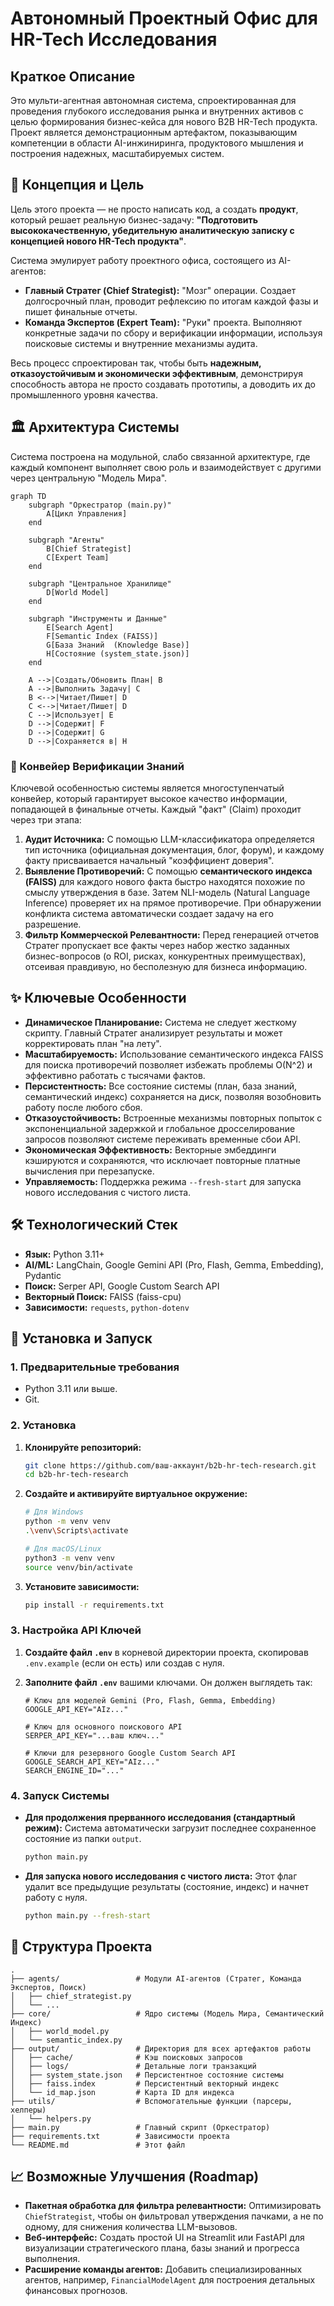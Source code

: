 # Автономный Проектный Офис для HR-Tech Исследования

## Краткое Описание

Это мульти-агентная автономная система, спроектированная для проведения глубокого исследования рынка и внутренних активов с целью формирования бизнес-кейса для нового B2B HR-Tech продукта. Проект является демонстрационным артефактом, показывающим компетенции в области AI-инжиниринга, продуктового мышления и построения надежных, масштабируемых систем.

## 🎯 Концепция и Цель

Цель этого проекта — не просто написать код, а создать **продукт**, который решает реальную бизнес-задачу: **"Подготовить  высококачественную, убедительную аналитическую записку с концепцией нового HR-Tech продукта"**.

Система эмулирует работу проектного офиса, состоящего из AI-агентов:
*   **Главный Стратег (Chief Strategist):** "Мозг" операции. Создает долгосрочный план, проводит рефлексию по итогам каждой фазы и пишет финальные отчеты.
*   **Команда Экспертов (Expert Team):** "Руки" проекта. Выполняют конкретные задачи по сбору и верификации информации, используя поисковые системы и внутренние механизмы аудита.

Весь процесс спроектирован так, чтобы быть **надежным, отказоустойчивым и экономически эффективным**, демонстрируя способность автора не просто создавать прототипы, а доводить их до промышленного уровня качества.

## 🏛️ Архитектура Системы

Система построена на модульной, слабо связанной архитектуре, где каждый компонент выполняет свою роль и взаимодействует с другими через центральную "Модель Мира".

```mermaid
graph TD
    subgraph "Оркестратор (main.py)"
        A[Цикл Управления]
    end

    subgraph "Агенты"
        B[Chief Strategist]
        C[Expert Team]
    end

    subgraph "Центральное Хранилище"
        D[World Model]
    end

    subgraph "Инструменты и Данные"
        E[Search Agent]
        F[Semantic Index (FAISS)]
        G[База Знаний  (Knowledge Base)]
        H[Состояние (system_state.json)]
    end

    A -->|Создать/Обновить План| B
    A -->|Выполнить Задачу| C
    B <-->|Читает/Пишет| D
    C <-->|Читает/Пишет| D
    C -->|Использует| E
    D -->|Содержит| F
    D -->|Содержит| G
    D -->|Сохраняется в| H

```

### 🧠 Конвейер Верификации Знаний

Ключевой особенностью системы является многоступенчатый конвейер, который гарантирует высокое качество информации, попадающей в финальные отчеты. Каждый "факт" (Claim) проходит через три этапа:

1.  **Аудит Источника:** С помощью LLM-классификатора определяется тип источника (официальная документация, блог, форум), и каждому факту присваивается начальный "коэффициент доверия".
2.  **Выявление Противоречий:** С помощью **семантического индекса (FAISS)** для каждого нового факта быстро находятся похожие по смыслу утверждения в базе. Затем NLI-модель (Natural Language Inference) проверяет их на прямое противоречие. При обнаружении конфликта система автоматически создает задачу на его разрешение.
3.  **Фильтр Коммерческой Релевантности:** Перед генерацией отчетов Стратег пропускает все факты через набор жестко заданных бизнес-вопросов (о ROI, рисках, конкурентных преимуществах), отсеивая правдивую, но бесполезную для бизнеса информацию.

## ✨ Ключевые Особенности

*   **Динамическое Планирование:** Система не следует жесткому скрипту. Главный Стратег анализирует результаты и может корректировать план "на лету".
*   **Масштабируемость:** Использование семантического индекса FAISS для поиска противоречий позволяет избежать проблемы O(N^2) и эффективно работать с тысячами фактов.
*   **Персистентность:** Все состояние системы (план, база знаний, семантический индекс) сохраняется на диск, позволяя возобновить работу после любого сбоя.
*   **Отказоустойчивость:** Встроенные механизмы повторных попыток с экспоненциальной задержкой и глобальное дросселирование запросов позволяют системе переживать временные сбои API.
*   **Экономическая Эффективность:** Векторные эмбеддинги кэшируются и сохраняются, что исключает повторные платные вычисления при перезапуске.
*   **Управляемость:** Поддержка режима `--fresh-start` для запуска нового исследования с чистого листа.

## 🛠️ Технологический Стек

*   **Язык:** Python 3.11+
*   **AI/ML:** LangChain, Google Gemini API (Pro, Flash, Gemma, Embedding), Pydantic
*   **Поиск:** Serper API, Google Custom Search API
*   **Векторный Поиск:** FAISS (faiss-cpu)
*   **Зависимости:** `requests`, `python-dotenv`

## 🚀 Установка и Запуск

### 1. Предварительные требования

*   Python 3.11 или выше.
*   Git.

### 2. Установка

1.  **Клонируйте репозиторий:**
    ```bash
    git clone https://github.com/ваш-аккаунт/b2b-hr-tech-research.git
    cd b2b-hr-tech-research
    ```

2.  **Создайте и активируйте виртуальное окружение:**
    ```bash
    # Для Windows
    python -m venv venv
    .\venv\Scripts\activate

    # Для macOS/Linux
    python3 -m venv venv
    source venv/bin/activate
    ```

3.  **Установите зависимости:**
    ```bash
    pip install -r requirements.txt
    ```

### 3. Настройка API Ключей

1.  **Создайте файл `.env`** в корневой директории проекта, скопировав `.env.example` (если он есть) или создав с нуля.

2.  **Заполните файл `.env`** вашими ключами. Он должен выглядеть так:

    ```env
    # Ключ для моделей Gemini (Pro, Flash, Gemma, Embedding)
    GOOGLE_API_KEY="AIz..."

    # Ключ для основного поискового API
    SERPER_API_KEY="...ваш ключ..."

    # Ключи для резервного Google Custom Search API
    GOOGLE_SEARCH_API_KEY="AIz..."
    SEARCH_ENGINE_ID="..."
    ```

### 4. Запуск Системы

*   **Для продолжения прерванного исследования (стандартный режим):**
    Система автоматически загрузит последнее сохраненное состояние из папки `output`.
    ```bash
    python main.py
    ```

*   **Для запуска нового исследования с чистого листа:**
    Этот флаг удалит все предыдущие результаты (состояние, индекс) и начнет работу с нуля.
    ```bash
    python main.py --fresh-start
    ```

## 📂 Структура Проекта

```
.
├── agents/                 # Модули AI-агентов (Стратег, Команда Экспертов, Поиск)
│   ├── chief_strategist.py
│   └── ...
├── core/                   # Ядро системы (Модель Мира, Семантический Индекс)
│   ├── world_model.py
│   └── semantic_index.py
├── output/                 # Директория для всех артефактов работы
│   ├── cache/              # Кэш поисковых запросов
│   ├── logs/               # Детальные логи транзакций
│   ├── system_state.json   # Персистентное состояние системы
│   ├── faiss.index         # Персистентный векторный индекс
│   └── id_map.json         # Карта ID для индекса
├── utils/                  # Вспомогательные функции (парсеры, хелперы)
│   └── helpers.py
├── main.py                 # Главный скрипт (Оркестратор)
├── requirements.txt        # Зависимости проекта
└── README.md               # Этот файл
```

## 📈 Возможные Улучшения (Roadmap)

*   **Пакетная обработка для фильтра релевантности:** Оптимизировать `ChiefStrategist`, чтобы он фильтровал утверждения пачками, а не по одному, для снижения количества LLM-вызовов.
*   **Веб-интерфейс:** Создать простой UI на Streamlit или FastAPI для визуализации стратегического плана, базы знаний и прогресса выполнения.
*   **Расширение команды агентов:** Добавить специализированных агентов, например, `FinancialModelAgent` для построения детальных финансовых прогнозов.
```
